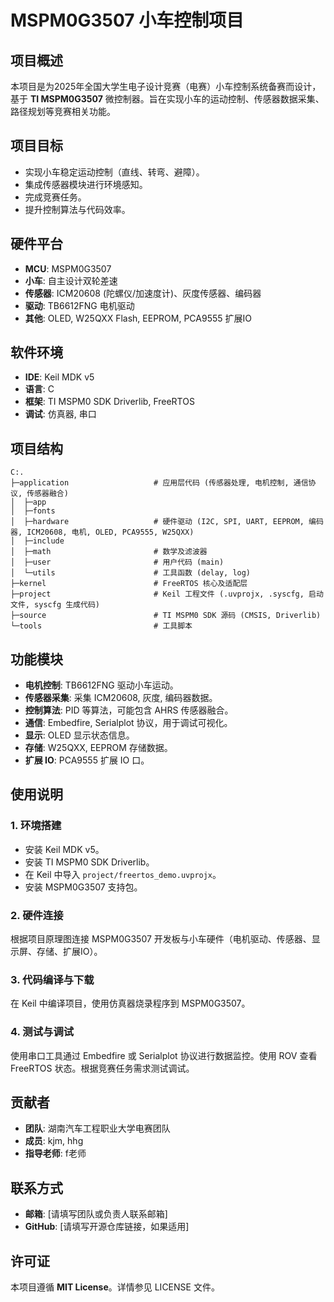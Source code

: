 # MSPM0G3507 小车控制项目

## 项目概述

本项目是为2025年全国大学生电子设计竞赛（电赛）小车控制系统备赛而设计，基于 **TI MSPM0G3507** 微控制器。旨在实现小车的运动控制、传感器数据采集、路径规划等竞赛相关功能。

## 项目目标

- 实现小车稳定运动控制（直线、转弯、避障）。
- 集成传感器模块进行环境感知。
- 完成竞赛任务。
- 提升控制算法与代码效率。

## 硬件平台

- **MCU**: MSPM0G3507
- **小车**: 自主设计双轮差速
- **传感器**: ICM20608 (陀螺仪/加速度计)、灰度传感器、编码器
- **驱动**: TB6612FNG 电机驱动
- **其他**: OLED, W25QXX Flash, EEPROM, PCA9555 扩展IO

## 软件环境

- **IDE**: Keil MDK v5
- **语言**: C
- **框架**: TI MSPM0 SDK Driverlib, FreeRTOS
- **调试**: 仿真器, 串口

## 项目结构

```
C:.
├─application                   # 应用层代码 (传感器处理, 电机控制, 通信协议, 传感器融合)
│  ├─app
│  ├─fonts
│  ├─hardware                   # 硬件驱动 (I2C, SPI, UART, EEPROM, 编码器, ICM20608, 电机, OLED, PCA9555, W25QXX)
│  ├─include
│  ├─math                       # 数学及滤波器
│  ├─user                       # 用户代码 (main)
│  └─utils                      # 工具函数 (delay, log)
├─kernel                        # FreeRTOS 核心及适配层
├─project                       # Keil 工程文件 (.uvprojx, .syscfg, 启动文件, syscfg 生成代码)
├─source                        # TI MSPM0 SDK 源码 (CMSIS, Driverlib)
└─tools                         # 工具脚本
```

## 功能模块

- **电机控制**: TB6612FNG 驱动小车运动。
- **传感器采集**: 采集 ICM20608, 灰度, 编码器数据。
- **控制算法**: PID 等算法，可能包含 AHRS 传感器融合。
- **通信**: Embedfire, Serialplot 协议，用于调试可视化。
- **显示**: OLED 显示状态信息。
- **存储**: W25QXX, EEPROM 存储数据。
- **扩展 IO**: PCA9555 扩展 IO 口。

## 使用说明

### 1. 环境搭建

- 安装 Keil MDK v5。
- 安装 TI MSPM0 SDK Driverlib。
- 在 Keil 中导入 `project/freertos_demo.uvprojx`。
- 安装 MSPM0G3507 支持包。

### 2. 硬件连接

根据项目原理图连接 MSPM0G3507 开发板与小车硬件（电机驱动、传感器、显示屏、存储、扩展IO）。

### 3. 代码编译与下载

在 Keil 中编译项目，使用仿真器烧录程序到 MSPM0G3507。

### 4. 测试与调试

使用串口工具通过 Embedfire 或 Serialplot 协议进行数据监控。使用 ROV 查看 FreeRTOS 状态。根据竞赛任务需求测试调试。

## 贡献者

- **团队**: 湖南汽车工程职业大学电赛团队
- **成员**: kjm, hhg
- **指导老师**: f老师

## 联系方式

- **邮箱**: [请填写团队或负责人联系邮箱]
- **GitHub**: [请填写开源仓库链接，如果适用]

## 许可证

本项目遵循 **MIT License**。详情参见 LICENSE 文件。